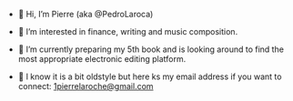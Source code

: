 - 👋 Hi, I’m Pierre (aka @PedroLaroca)
- 👀 I’m interested in finance, writing and music composition.
- 🌱 I’m currently preparing my 5th book and is looking around to find the most appropriate electronic editing platform.

- 💞️ I know it is a bit oldstyle but here ks my email address if you want to connect: 1pierrelaroche@gmail.com
  

